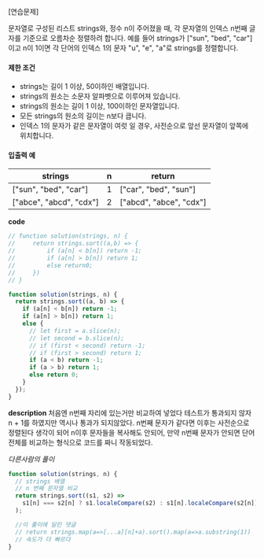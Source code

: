 [연습문제]

문자열로 구성된 리스트 strings와, 정수 n이 주어졌을 때, 각 문자열의 인덱스 n번째 글자를 기준으로 오름차순 정렬하려 합니다. 예를 들어 strings가 ["sun", "bed", "car"]이고 n이 1이면 각 단어의 인덱스 1의 문자 "u", "e", "a"로 strings를 정렬합니다.

#### 제한 조건

- strings는 길이 1 이상, 50이하인 배열입니다.
- strings의 원소는 소문자 알파벳으로 이루어져 있습니다.
- strings의 원소는 길이 1 이상, 100이하인 문자열입니다.
- 모든 strings의 원소의 길이는 n보다 큽니다.
- 인덱스 1의 문자가 같은 문자열이 여럿 일 경우, 사전순으로 앞선 문자열이 앞쪽에 위치합니다.

#### 입출력 예

| strings                 | n   | return                  |
| ----------------------- | --- | ----------------------- |
| ["sun", "bed", "car"]   | 1   | ["car", "bed", "sun"]   |
| ["abce", "abcd", "cdx"] | 2   | ["abcd", "abce", "cdx"] |

**code**

```js
// function solution(strings, n) {
//     return strings.sort((a,b) => {
//         if (a[n] < b[n]) return -1;
//         if (a[n] > b[n]) return 1;
//         else return0;
//     })
// }

function solution(strings, n) {
  return strings.sort((a, b) => {
    if (a[n] < b[n]) return -1;
    if (a[n] > b[n]) return 1;
    else {
      // let first = a.slice(n);
      // let second = b.slice(n);
      // if (first < second) return -1;
      // if (first > second) return 1;
      if (a < b) return -1;
      if (a > b) return 1;
      else return 0;
    }
  });
}
```

**description**
처음엔 n번째 자리에 있는거만 비교하여 넣었다 테스트가 통과되지 않자 n + 1를 하였지만 역시나 통과가 되지않았다.
n번째 문자가 같다면 이후는 사전순으로 정렬된다 생각이 되어 n이후 문자들을 복사해도 안되어, 만약 n번째 문자가 안되면 단어 전체를 비교하는 형식으로 코드를 짜니 작동되었다.

_다른사람의 풀이_

```js
function solution(strings, n) {
  // strings 배열
  // n 번째 문자열 비교
  return strings.sort((s1, s2) =>
    s1[n] === s2[n] ? s1.localeCompare(s2) : s1[n].localeCompare(s2[n])
  );

  //이 풀이에 달린 댓글
  // return strings.map(a=>[...a][n]+a).sort().map(a=>a.substring(1))
  // 속도가 더 빠르다
}
```
